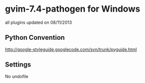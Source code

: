 # gvim-7.4-pathogen for Windows
all plugins updated on 08/11/2013

## Python Convention
http://google-styleguide.googlecode.com/svn/trunk/pyguide.html

## Settings
No undofile
